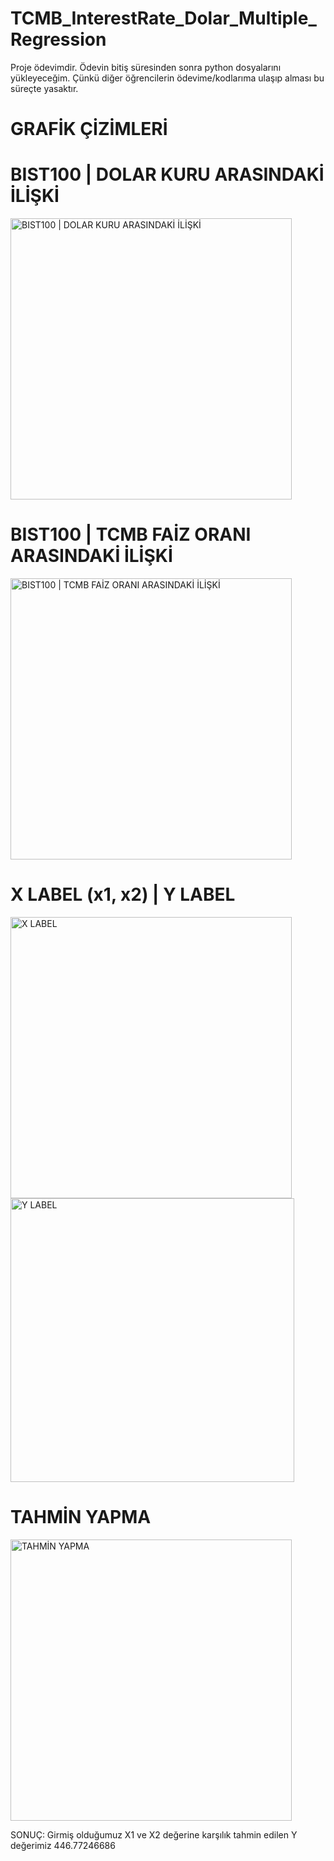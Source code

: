 # TCMB_InterestRate_Dolar_Multiple_Regression

Proje ödevimdir. Ödevin bitiş süresinden sonra python dosyalarını yükleyeceğim. Çünkü diğer öğrencilerin ödevime/kodlarıma ulaşıp alması bu süreçte yasaktır.

# GRAFİK ÇİZİMLERİ
# BIST100 | DOLAR KURU ARASINDAKİ İLİŞKİ
<p align="left">
  <img src="https://user-images.githubusercontent.com/91004987/173177760-78953196-58f8-4895-8d2c-a589e93d5b97.png" width="450" title=" BIST100 | DOLAR KURU ARASINDAKİ İLİŞKİ">
</p>

# BIST100 | TCMB FAİZ ORANI ARASINDAKİ İLİŞKİ
<p align="left">
  <img src="https://user-images.githubusercontent.com/91004987/173177771-8e297f8a-3edb-4d55-90c6-d54d110c9969.png" width="450" title="BIST100 | TCMB FAİZ ORANI ARASINDAKİ İLİŞKİ">
</p>


# X LABEL (x1, x2) | Y LABEL
<p align="left">
  <img src="https://user-images.githubusercontent.com/91004987/173177799-2f2c6e81-8b81-4131-baca-ce6f8c52ab8a.png" width="450" title="X LABEL"> <img src="https://user-images.githubusercontent.com/91004987/173177805-9d31030f-ad39-472e-88a5-69fcb756325a.png" width="454" title="Y LABEL">
</p>

# TAHMİN YAPMA
<p align="left">
  <img src="https://user-images.githubusercontent.com/91004987/173178323-a9037ea5-4773-4def-9796-505ad90a576b.png" width="450" title="TAHMİN YAPMA">
</p>

SONUÇ: Girmiş olduğumuz X1 ve X2 değerine karşılık tahmin edilen Y değerimiz 446.77246686
